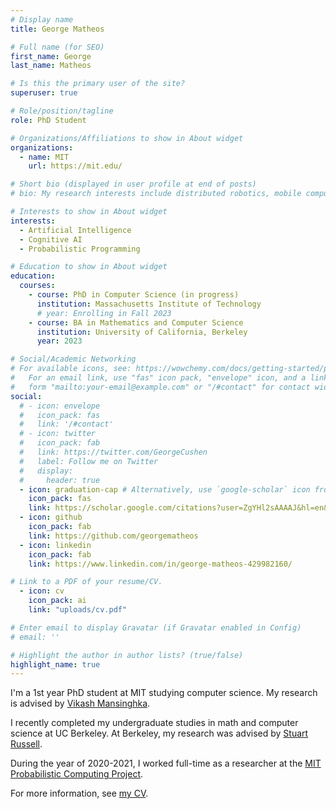 ```yaml
---
# Display name
title: George Matheos

# Full name (for SEO)
first_name: George
last_name: Matheos

# Is this the primary user of the site?
superuser: true

# Role/position/tagline
role: PhD Student

# Organizations/Affiliations to show in About widget
organizations:
  - name: MIT
    url: https://mit.edu/

# Short bio (displayed in user profile at end of posts)
# bio: My research interests include distributed robotics, mobile computing and programmable matter.

# Interests to show in About widget
interests:
  - Artificial Intelligence
  - Cognitive AI
  - Probabilistic Programming

# Education to show in About widget
education:
  courses:
    - course: PhD in Computer Science (in progress)
      institution: Massachusetts Institute of Technology
      # year: Enrolling in Fall 2023
    - course: BA in Mathematics and Computer Science
      institution: University of California, Berkeley
      year: 2023

# Social/Academic Networking
# For available icons, see: https://wowchemy.com/docs/getting-started/page-builder/#icons
#   For an email link, use "fas" icon pack, "envelope" icon, and a link in the
#   form "mailto:your-email@example.com" or "/#contact" for contact widget.
social:
  # - icon: envelope
  #   icon_pack: fas
  #   link: '/#contact'
  # - icon: twitter
  #   icon_pack: fab
  #   link: https://twitter.com/GeorgeCushen
  #   label: Follow me on Twitter
  #   display:
  #     header: true
  - icon: graduation-cap # Alternatively, use `google-scholar` icon from `ai` icon pack
    icon_pack: fas
    link: https://scholar.google.com/citations?user=ZgYHl2sAAAAJ&hl=en&oi=sra
  - icon: github
    icon_pack: fab
    link: https://github.com/georgematheos
  - icon: linkedin
    icon_pack: fab
    link: https://www.linkedin.com/in/george-matheos-429982160/

# Link to a PDF of your resume/CV.
  - icon: cv
    icon_pack: ai
    link: "uploads/cv.pdf"

# Enter email to display Gravatar (if Gravatar enabled in Config)
# email: ''

# Highlight the author in author lists? (true/false)
highlight_name: true
---
```


I'm a 1st year PhD student at MIT studying computer science.  My research is advised by [Vikash Mansinghka](http://probcomp.csail.mit.edu/principal-investigator/).
 <!-- and [Josh Tenenbaum](https://cocosci.mit.edu/josh) -->

I recently completed my undergraduate studies in math and computer science at UC Berkeley.  At Berkeley, my research was advised by [Stuart Russell](https://people.eecs.berkeley.edu/~russell/).

During the year of 2020-2021, I worked full-time as a researcher at the [MIT Probabilistic Computing Project](http://probcomp.csail.mit.edu/).

For more information, see [my CV](uploads/cv.pdf).



<!-- I'm a 4th year undergraduate at UC Berkeley studying math and computer science.  I'm graduating from Berkeley in May, and in September I will begin as a PhD student at MIT, in computer science.  I do artificial intelligence research advised by [Stuart Russell](https://people.eecs.berkeley.edu/~russell/) and [Vikash Mansinghka](http://probcomp.csail.mit.edu/principal-investigator/).  From 2020-2021, I worked full-time as a researcher at the [MIT Probabilistic Computing Project](http://probcomp.csail.mit.edu/).   My research focuses on probabilistic programming and well-founded AI.  For more information, see [my CV](uploads/cv.pdf). -->

<link rel="stylesheet" href="https://cdn.jsdelivr.net/gh/jpswalsh/academicons@1/css/academicons.min.css">